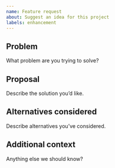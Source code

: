 ```yaml
---
name: Feature request
about: Suggest an idea for this project
labels: enhancement
---
```


## Problem
What problem are you trying to solve?

## Proposal
Describe the solution you’d like.

## Alternatives considered
Describe alternatives you’ve considered.

## Additional context
Anything else we should know?
